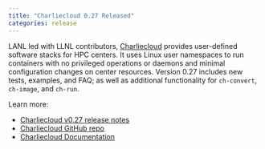 ```yaml
---
title: "Charliecloud 0.27 Released"
categories: release
---
```


LANL led with LLNL contributors, [Charliecloud](https://github.com/hpc/charliecloud) provides user-defined software stacks for HPC centers. It uses Linux user namespaces to run containers with no privileged operations or daemons and minimal configuration changes on center resources. Version 0.27 includes new tests, examples, and FAQ; as well as additional functionality for `ch-convert`, `ch-image`, and `ch-run`.

Learn more:

- [Charliecloud v0.27 release notes](https://github.com/hpc/charliecloud/releases/tag/v0.27)
- [Charliecloud GitHub repo](https://github.com/hpc/charliecloud)
- [Charliecloud Documentation](https://hpc.github.io/charliecloud)
